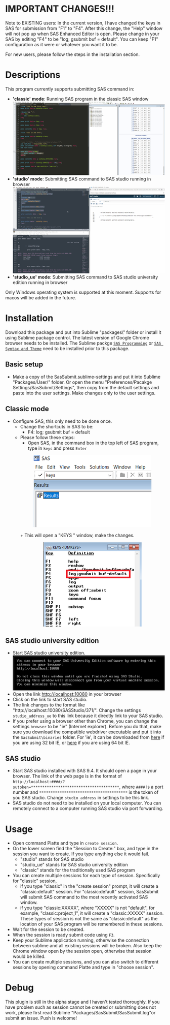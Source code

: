 # IMPORTANT CHANGES!!!
Note to EXISTING users:
In the current version, I have changed the keys in SAS for submission from "F1" to "F4". After this change, the "Help" window will not pop up when SAS Enhanced Editor is open. Please change in your SAS by editing "F4" to be "log; gsubmit buf = default". You can keep "F1" configuration as it were or whatever you want it to be.

For new users, please follow the steps in the installation section.

# Descriptions
This program currently supports submitting SAS command in:
* **'classic' mode**: Running SAS program in the classic SAS window
    ![Submit to local](figures/submit_to_classic.gif)
* **'studio' mode**: Submitting SAS command to SAS studio running in browser
    ![Submit to studio](figures/submit_to_studio.gif)
* **'studio_ue' mode**: Submitting SAS command to SAS studio university edition running in browser

Only Windows operating system is supported at this moment. Supports for macos will be added in the future.

# Installation
Download this package and put into Sublime "packages\\" folder or install it using Sublime package control. The latest version of Google Chrome browser needs to be installed. The Sublime packge [`SAS Programming`](https://github.com/rpardee/sas) or [`SAS Syntax and Theme`](https://packagecontrol.io/packages/SAS%20Syntax%20and%20Theme) need to be installed prior to this package.

## Basic setup
* Make a copy of the SasSubmit.sublime-settings and put it into Sublime "Packages/User/" folder. Or open the menu "Preferences/Pacakge Settings/SasSubmit/Settings", then copy from the default settings and paste into the user settings. Make changes only to the user settings.

## Classic mode
* Configure SAS, this only need to be done once.
    - Change the shortcuts in SAS to be:
        + F4: log; gsubmit buf = default
    - Please follow these steps: 
        + Open SAS, in the command box in the top left of SAS program, type in `keys` and press `Enter`
        <p align="center">
          <img src="figures/configure_sas_01.png">
        </p>
        + This will open a "KEYS <DMKEYS>" window, make the changes.
        <p align="center">
          <img src="figures/configure_sas_02.png">
        </p>

## SAS studio university edition
* Start SAS studio university edition.
![SAS studio university edition start](figures/studio_ue_open.png)
* Open the link [http://localhost:10080](http://localhost:10080) in your browser
* Click on the link to start SAS studio.
* The link changes to the format like "http://localhost:10080/SASStudio/371/". Change the settings `studio_address_ue` to this link because it directly link to your SAS studio.
* If you prefer using a browser other than Chrome, you can change the settings `browser` to be "ie" (Internet explorer). Before you do that, make sure you download the compatible webdriver executable and put it into the `SasSubmit\binaries` folder. For 'ie', it can be downloaded from [here](http://selenium-release.storage.googleapis.com/3.9/IEDriverServer_Win32_3.9.0.zip) if you are using 32 bit IE, or [here](http://selenium-release.storage.googleapis.com/3.9/IEDriverServer_x64_3.9.0.zip) if you are using 64 bit IE.

## SAS studio
* Start SAS studio installed with SAS 9.4. It should open a page in     your browser. The link of the web page is in the format of `http://localhost:####/?sutoken=***************************************`, where `####` is a port number and `***************************************` is the token of you SAS studio. Change `studio_address` in settings to be this link.
* SAS studio do not need to be installed on your local computer. You can remotely connect to a computer running SAS studio via port forwarding.

# Usage
* Open command Platte and type in `create session`. 
* On the lower screen find the "Session to Create:" box, and type in the session you want to create. If you type anything else it would fail.
    -  "studio" stands for SAS studio
    -  "studio_ue" stands for SAS studio university edition
    -  "classic" stands for the traditionally used SAS program
* You can create multiple sessions for each type of session. Specifically for "classic" session, 
    - if you type "classic" in the "create session" prompt, it will create a "classic:default" session. For "classic:default" session, SasSubmit will submit SAS command to the most recently activated SAS window.
    - if you type "classic:XXXXX", where "XXXXX" is not "default", for example, "classic:project_1", it will create a "classic:XXXXX" session. These types of session is not the same as "classic:default" as the location of your SAS program will be remembered in these sessions.
* Wait for the session to be created. 
* When the session is ready submit code using `F3`.
* Keep your Sublime application running, otherwise the connection between sublime and all existing sessions will be broken. Also keep the Chrome window open by the session open, otherwise that session would be killed.
* You can create multiple sessions, and you can also switch to different sessions by opening command Platte and type in "choose session".

# Debug
This plugin is still in the alpha stage and I haven't tested thoroughly. If you have problem such as session cannot be created or submitting does not work, please first read Sublime "Packages/SasSubmit/SasSubmit.log"or submit an issue. 
Push is welcome!